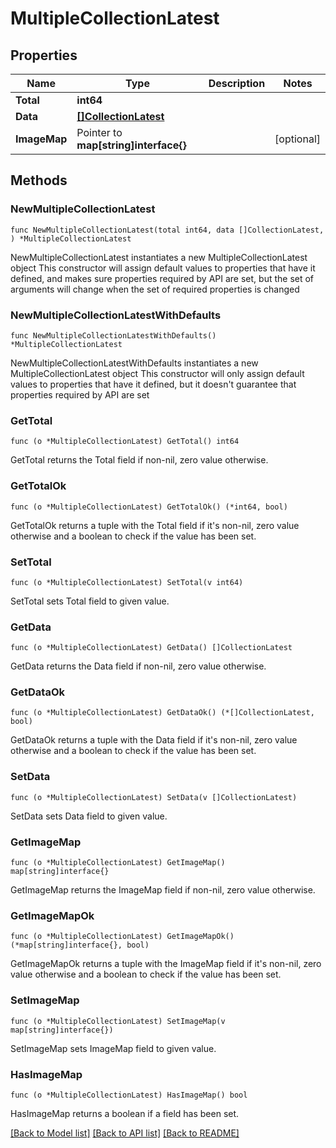 # MultipleCollectionLatest

## Properties

Name | Type | Description | Notes
------------ | ------------- | ------------- | -------------
**Total** | **int64** |  | 
**Data** | [**[]CollectionLatest**](CollectionLatest.md) |  | 
**ImageMap** | Pointer to **map[string]interface{}** |  | [optional] 

## Methods

### NewMultipleCollectionLatest

`func NewMultipleCollectionLatest(total int64, data []CollectionLatest, ) *MultipleCollectionLatest`

NewMultipleCollectionLatest instantiates a new MultipleCollectionLatest object
This constructor will assign default values to properties that have it defined,
and makes sure properties required by API are set, but the set of arguments
will change when the set of required properties is changed

### NewMultipleCollectionLatestWithDefaults

`func NewMultipleCollectionLatestWithDefaults() *MultipleCollectionLatest`

NewMultipleCollectionLatestWithDefaults instantiates a new MultipleCollectionLatest object
This constructor will only assign default values to properties that have it defined,
but it doesn't guarantee that properties required by API are set

### GetTotal

`func (o *MultipleCollectionLatest) GetTotal() int64`

GetTotal returns the Total field if non-nil, zero value otherwise.

### GetTotalOk

`func (o *MultipleCollectionLatest) GetTotalOk() (*int64, bool)`

GetTotalOk returns a tuple with the Total field if it's non-nil, zero value otherwise
and a boolean to check if the value has been set.

### SetTotal

`func (o *MultipleCollectionLatest) SetTotal(v int64)`

SetTotal sets Total field to given value.


### GetData

`func (o *MultipleCollectionLatest) GetData() []CollectionLatest`

GetData returns the Data field if non-nil, zero value otherwise.

### GetDataOk

`func (o *MultipleCollectionLatest) GetDataOk() (*[]CollectionLatest, bool)`

GetDataOk returns a tuple with the Data field if it's non-nil, zero value otherwise
and a boolean to check if the value has been set.

### SetData

`func (o *MultipleCollectionLatest) SetData(v []CollectionLatest)`

SetData sets Data field to given value.


### GetImageMap

`func (o *MultipleCollectionLatest) GetImageMap() map[string]interface{}`

GetImageMap returns the ImageMap field if non-nil, zero value otherwise.

### GetImageMapOk

`func (o *MultipleCollectionLatest) GetImageMapOk() (*map[string]interface{}, bool)`

GetImageMapOk returns a tuple with the ImageMap field if it's non-nil, zero value otherwise
and a boolean to check if the value has been set.

### SetImageMap

`func (o *MultipleCollectionLatest) SetImageMap(v map[string]interface{})`

SetImageMap sets ImageMap field to given value.

### HasImageMap

`func (o *MultipleCollectionLatest) HasImageMap() bool`

HasImageMap returns a boolean if a field has been set.


[[Back to Model list]](../README.md#documentation-for-models) [[Back to API list]](../README.md#documentation-for-api-endpoints) [[Back to README]](../README.md)


